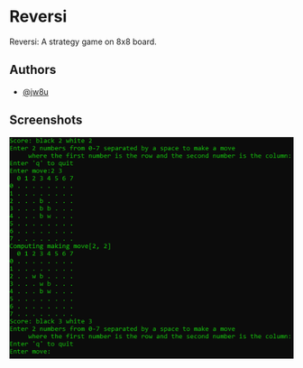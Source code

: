 
# Reversi

Reversi: A strategy game on 8x8 board. 

## Authors

- [@jw8u](https://www.github.com/jw8u)

## Screenshots

![Screenshot](screenshot.png)
